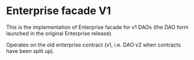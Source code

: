 # Enterprise facade V1

This is the implementation of Enterprise facade for v1 DAOs (the DAO form launched in the original Enterprise release).

Operates on the old enterprise contract (v1, i.e. DAO v2 when contracts have been split up).